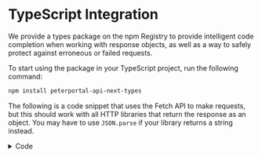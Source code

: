 # TypeScript Integration

We provide a types package on the npm Registry to provide intelligent code completion when working with response objects, as well as a way to safely protect against erroneous or failed requests.

To start using the package in your TypeScript project, run the following command:

```bash npm2yarn
npm install peterportal-api-next-types
```

The following is a code snippet that uses the Fetch API to make requests, but this should work with all HTTP libraries that return the response as an object. You may have to use `JSON.parse` if your library returns a string instead.

<details>
<summary>Code</summary>

```ts
import type { RawResponse, WebsocAPIResponse } from "peterportal-api-next-types";
import { isErrorResponse } from "peterportal-api-next-types";

try {
  const res = await fetch(
    "https://api-next.peterportal.org/v1/rest/websoc" +
      new URLSearchParams({
        year: "2023",
        quarter: "Spring",
        department: "COMPSCI",
      }),
    {
      headers: {
        Referer: "https://docs.api-next.peterportal.org",
      },
    },
  );
  const json: RawResponse<WebsocAPIResponse> = await res.json();
  // These fields are always available regardless of whether the request
  // succeeded or failed.
  console.log(json.timestamp);
  console.log(json.requestId);
  console.log(json.statusCode);
  if (isErrorResponse(json)) {
    // If the request failed, the error message and details will be logged to
    // standard error.
    console.error(json.error);
    console.error(json.message);
  } else {
    // If the request was successful, all courses in the COMPSCI department for
    // Spring 2023 will be logged to standard output.
    // If you are using an editor that supports intelligent code completion,
    // typing json.payload.s in this block should show the `schools` array of
    // the WebSoc API response type.
    console.log(json.payload);
  }
} catch (e) {
  // If fetch itself failed, the error message will be logged to standard error.
  console.error(e);
}
```

</details>
